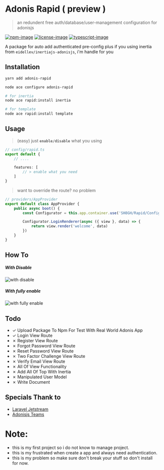 # Adonis Rapid ( preview )
> an redundent free auth/database/user-management configuration for adonisjs

[![npm-image]][npm-url] [![license-image]][license-url] [![typescript-image]][typescript-url]

A package for auto add authenticated pre-config plus if you using inertia from `eidellev/inertiajs-adonisjs`, i'm handle for you

## Installation

```bash
yarn add adonis-rapid

node ace configure adonis-rapid

# for inertia
node ace rapid:install inertia

# for template
node ace rapid:install template
```

## Usage

> (easy) just **`enable/disable`** what you using

```ts
// config/rapid.ts
export default {
    // ....

    features: [
        // > enable what you need
    ]
}
```

> want to override the route? no problem

```ts
// providers/AppProvider
export default class AppProvider {
    public async boot() {
        const Configurator = this.app.container.use('SH8GH/Rapid/Configurator')

        Configurator.LoginRenderer(async ({ view }, data) => {
            return view.render('welcome', data)
        })
    }
}


```
## How To

##### With Disable
![with disable](https://raw.githubusercontent.com/SH8GH/adonis-rapid/dev/image/disable-something.png)

##### With fully enable
![with fully enable](https://raw.githubusercontent.com/SH8GH/adonis-rapid/dev/image/fully-enable.png)

## Todo
- &check; Upload Package To Npm For Test With Real World Adonis App
- &check; Login View Route
- &cross; Register View Route
- &cross; Forgot Password View Route
- &cross; Reset Password View Route
- &cross; Two Factor Challenge View Route
- &cross; Verify Email View Route
- &cross; All Of View Functionality
- &cross; Add All Of Top With Inertia
- &cross; Manipulated User Model
- &cross; Write Document

## Specials Thank to

- [Laravel Jetstream](https://jetstream.laravel.com/)
- [Adonisjs Teams](https://adonisjs.com/)

# Note: 
- this is my first project so i do not know to manage project.
- this is my frustrated when create a app and always need authentication.
- this is my problem so make sure don't break your stuff so don't install for now.

[npm-image]: https://img.shields.io/npm/v/adonis-rapid.svg?style=for-the-badge&logo=npm
[npm-url]: https://npmjs.org/package/adonis-rapid "npm"

[license-image]: https://img.shields.io/npm/l/adonis-rapid?color=blueviolet&style=for-the-badge
[license-url]: LICENSE.md "license"

[typescript-image]: https://img.shields.io/badge/Typescript-294E80.svg?style=for-the-badge&logo=typescript
[typescript-url]:  "typescript"
